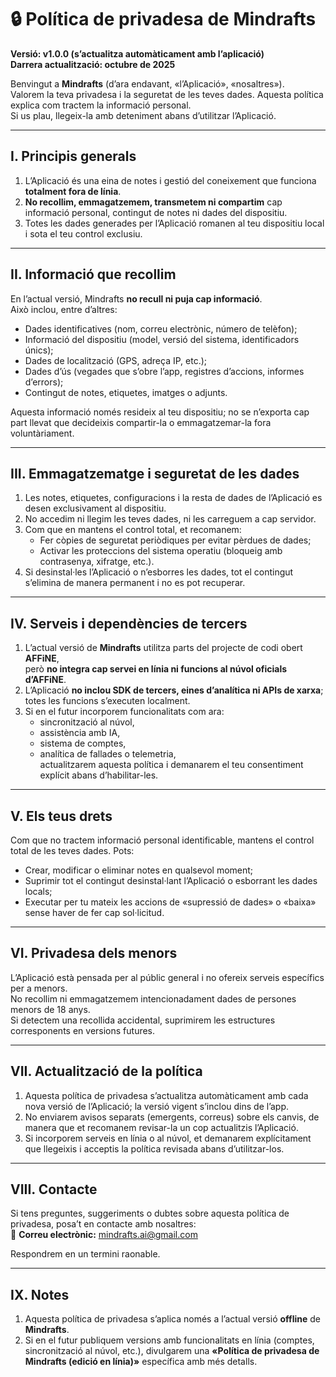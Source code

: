 # 🔒 Política de privadesa de Mindrafts

**Versió: v1.0.0 (s’actualitza automàticament amb l’aplicació)**  
**Darrera actualització: octubre de 2025**

Benvingut a **Mindrafts** (d’ara endavant, «l’Aplicació», «nosaltres»).  
Valorem la teva privadesa i la seguretat de les teves dades. Aquesta política explica com tractem la informació personal.  
Si us plau, llegeix-la amb deteniment abans d’utilitzar l’Aplicació.

---

## I. Principis generals

1. L’Aplicació és una eina de notes i gestió del coneixement que funciona **totalment fora de línia**.
2. **No recollim, emmagatzemem, transmetem ni compartim** cap informació personal, contingut de notes ni dades del dispositiu.
3. Totes les dades generades per l’Aplicació romanen al teu dispositiu local i sota el teu control exclusiu.

---

## II. Informació que recollim

En l’actual versió, Mindrafts **no recull ni puja cap informació**.  
Això inclou, entre d’altres:

- Dades identificatives (nom, correu electrònic, número de telèfon);
- Informació del dispositiu (model, versió del sistema, identificadors únics);
- Dades de localització (GPS, adreça IP, etc.);
- Dades d’ús (vegades que s’obre l’app, registres d’accions, informes d’errors);
- Contingut de notes, etiquetes, imatges o adjunts.

Aquesta informació només resideix al teu dispositiu; no se n’exporta cap part llevat que decideixis compartir-la o emmagatzemar-la fora voluntàriament.

---

## III. Emmagatzematge i seguretat de les dades

1. Les notes, etiquetes, configuracions i la resta de dades de l’Aplicació es desen exclusivament al dispositiu.
2. No accedim ni llegim les teves dades, ni les carreguem a cap servidor.
3. Com que en mantens el control total, et recomanem:
   - Fer còpies de seguretat periòdiques per evitar pèrdues de dades;
   - Activar les proteccions del sistema operatiu (bloqueig amb contrasenya, xifratge, etc.).
4. Si desinstal·les l’Aplicació o n’esborres les dades, tot el contingut s’elimina de manera permanent i no es pot recuperar.

---

## IV. Serveis i dependències de tercers

1. L’actual versió de **Mindrafts** utilitza parts del projecte de codi obert **AFFiNE**,  
   però **no integra cap servei en línia ni funcions al núvol oficials d’AFFiNE**.
2. L’Aplicació **no inclou SDK de tercers, eines d’analítica ni APIs de xarxa**; totes les funcions s’executen localment.
3. Si en el futur incorporem funcionalitats com ara:
   - sincronització al núvol,
   - assistència amb IA,
   - sistema de comptes,
   - analítica de fallades o telemetria,  
     actualitzarem aquesta política i demanarem el teu consentiment explícit abans d’habilitar-les.

---

## V. Els teus drets

Com que no tractem informació personal identificable, mantens el control total de les teves dades. Pots:

- Crear, modificar o eliminar notes en qualsevol moment;
- Suprimir tot el contingut desinstal·lant l’Aplicació o esborrant les dades locals;
- Executar per tu mateix les accions de «supressió de dades» o «baixa» sense haver de fer cap sol·licitud.

---

## VI. Privadesa dels menors

L’Aplicació està pensada per al públic general i no ofereix serveis específics per a menors.  
No recollim ni emmagatzemem intencionadament dades de persones menors de 18 anys.  
Si detectem una recollida accidental, suprimirem les estructures corresponents en versions futures.

---

## VII. Actualització de la política

1. Aquesta política de privadesa s’actualitza automàticament amb cada nova versió de l’Aplicació; la versió vigent s’inclou dins de l’app.
2. No enviarem avisos separats (emergents, correus) sobre els canvis, de manera que et recomanem revisar-la un cop actualitzis l’Aplicació.
3. Si incorporem serveis en línia o al núvol, et demanarem explícitament que llegeixis i acceptis la política revisada abans d’utilitzar-los.

---

## VIII. Contacte

Si tens preguntes, suggeriments o dubtes sobre aquesta política de privadesa, posa’t en contacte amb nosaltres:  
📧 **Correu electrònic:** mindrafts.ai@gmail.com

Respondrem en un termini raonable.

---

## IX. Notes

1. Aquesta política de privadesa s’aplica només a l’actual versió **offline** de **Mindrafts**.
2. Si en el futur publiquem versions amb funcionalitats en línia (comptes, sincronització al núvol, etc.), divulgarem una **«Política de privadesa de Mindrafts (edició en línia)»** específica amb més detalls.
